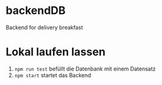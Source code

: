 # backendDB

Backend for delivery breakfast

# Lokal laufen lassen

1. `npm run test` befüllt die Datenbank mit einem Datensatz
2. `npm start` startet das Backend
